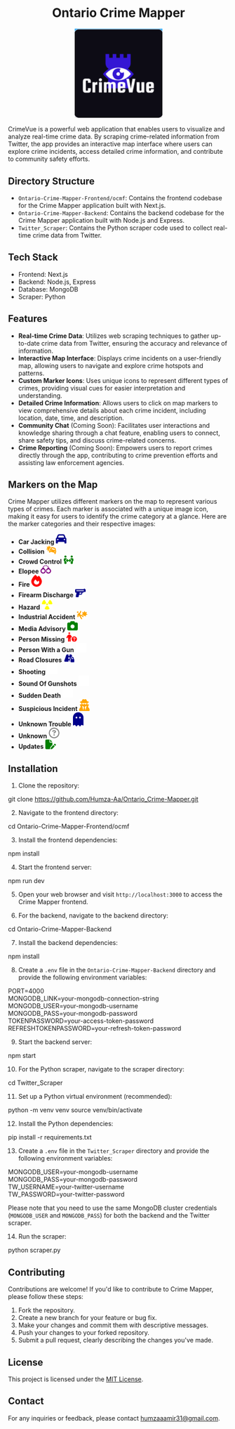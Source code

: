 <h1 align="center">Ontario Crime Mapper</h1>

<p align="center">
  <img src="/Ontario-Crime-Mapper-Frontend/ocmf/public/Logo.png" alt="Project Logo" width="200">
</p>

CrimeVue is a powerful web application that enables users to visualize and analyze real-time crime data. By scraping crime-related information from Twitter, the app provides an interactive map interface where users can explore crime incidents, access detailed crime information, and contribute to community safety efforts.

## Directory Structure

- `Ontario-Crime-Mapper-Frontend/ocmf`: Contains the frontend codebase for the Crime Mapper application built with Next.js.
- `Ontario-Crime-Mapper-Backend`: Contains the backend codebase for the Crime Mapper application built with Node.js and Express.
- `Twitter_Scraper`: Contains the Python scraper code used to collect real-time crime data from Twitter.

## Tech Stack

- Frontend: Next.js
- Backend: Node.js, Express
- Database: MongoDB
- Scraper: Python

## Features

- **Real-time Crime Data**: Utilizes web scraping techniques to gather up-to-date crime data from Twitter, ensuring the accuracy and relevance of information.
- **Interactive Map Interface**: Displays crime incidents on a user-friendly map, allowing users to navigate and explore crime hotspots and patterns.
- **Custom Marker Icons**: Uses unique icons to represent different types of crimes, providing visual cues for easier interpretation and understanding.
- **Detailed Crime Information**: Allows users to click on map markers to view comprehensive details about each crime incident, including location, date, time, and description.
- **Community Chat** (Coming Soon): Facilitates user interactions and knowledge sharing through a chat feature, enabling users to connect, share safety tips, and discuss crime-related concerns.
- **Crime Reporting** (Coming Soon): Empowers users to report crimes directly through the app, contributing to crime prevention efforts and assisting law enforcement agencies.

## Markers on the Map

Crime Mapper utilizes different markers on the map to represent various types of crimes. Each marker is associated with a unique image icon, making it easy for users to identify the crime category at a glance. Here are the marker categories and their respective images:

- **Car Jacking** <img src="/Ontario-Crime-Mapper-Frontend/ocmf/public/Icon_Images/Car_Jacking.svg" alt="Car Jacking Icon" width="24" style="fill: white">
- **Collision** <img src="/Ontario-Crime-Mapper-Frontend/ocmf/public/Icon_Images/Collision.svg" alt="Collision Icon" width="24" style="fill: white">
- **Crowd Control** <img src="/Ontario-Crime-Mapper-Frontend/ocmf/public/Icon_Images/Crowd_Control.svg" alt="Crowd Control Icon" width="24" style="fill: white">
- **Elopee** <img src="/Ontario-Crime-Mapper-Frontend/ocmf/public/Icon_Images/Elopee.svg" alt="Elopee Icon" width="24" style="fill: white">
- **Fire** <img src="/Ontario-Crime-Mapper-Frontend/ocmf/public/Icon_Images/Fire.svg" alt="Fire Icon" width="24" style="fill: white">
- **Firearm Discharge** <img src="/Ontario-Crime-Mapper-Frontend/ocmf/public/Icon_Images/Firearm_Discharge.svg" alt="Firearm Discharge Icon" width="24" style="fill: white">
- **Hazard** <img src="/Ontario-Crime-Mapper-Frontend/ocmf/public/Icon_Images/Hazard.svg" alt="Hazard Icon" width="24" style="fill: white">
- **Industrial Accident** <img src="/Ontario-Crime-Mapper-Frontend/ocmf/public/Icon_Images/Industrial_Accident.svg" alt="Industrial Accident Icon" width="24" style="fill: white">
- **Media Advisory** <img src="/Ontario-Crime-Mapper-Frontend/ocmf/public/Icon_Images/Media_Advisory.svg" alt="Media Advisory Icon" width="24" style="fill: white">
- **Person Missing** <img src="/Ontario-Crime-Mapper-Frontend/ocmf/public/Icon_Images/Person_Missing.svg" alt="Person Missing Icon" width="24" style="fill: white">
- **Person With a Gun** <img src="/Ontario-Crime-Mapper-Frontend/ocmf/public/Icon_Images/ReadMe/Person_With_A_Gun.svg" alt="Person With a Gun Icon" width="24" style="fill: white">
- **Road Closures** <img src="/Ontario-Crime-Mapper-Frontend/ocmf/public/Icon_Images/Road_Closures.svg" alt="Road Closures Icon" width="24" style="fill: white">
- **Shooting** <img src="/Ontario-Crime-Mapper-Frontend/ocmf/public/Icon_Images/ReadMe/Shooting.svg" alt="Shooting Icon" width="24" style="fill: white">
- **Sound Of Gunshots** <img src="/Ontario-Crime-Mapper-Frontend/ocmf/public/Icon_Images/ReadMe/Sound_Of_GunShot.svg" alt="Sound Of Gunshots Icon" width="24" style="fill: white">
- **Sudden Death** <img src="/Ontario-Crime-Mapper-Frontend/ocmf/public/Icon_Images/ReadMe/Sudden_Death.svg" alt="Sudden Death Icon" width="24" style="fill: white">
- **Suspicious Incident** <img src="/Ontario-Crime-Mapper-Frontend/ocmf/public/Icon_Images/Suspicious_Incident.svg" alt="Suspicious Incident Icon" width="24" style="fill: white">
- **Unknown Trouble** <img src="/Ontario-Crime-Mapper-Frontend/ocmf/public/Icon_Images/Unknown_Trouble.svg" alt="Unknown Trouble Icon" width="24" style="fill: white">
- **Unknown** <img src="/Ontario-Crime-Mapper-Frontend/ocmf/public/Icon_Images/Unknown.svg" alt="Unknown Icon" width="24" style="fill: white">
- **Updates** <img src="/Ontario-Crime-Mapper-Frontend/ocmf/public/Icon_Images/Update.svg" alt="Updates Icon" width="24" style="fill: white">

## Installation

1. Clone the repository:

git clone https://github.com/Humza-Aa/Ontario_Crime-Mapper.git

2. Navigate to the frontend directory:

cd Ontario-Crime-Mapper-Frontend/ocmf

3. Install the frontend dependencies:

npm install

4. Start the frontend server:

npm run dev

5. Open your web browser and visit `http://localhost:3000` to access the Crime Mapper frontend.

6. For the backend, navigate to the backend directory:

cd Ontario-Crime-Mapper-Backend

7. Install the backend dependencies:

npm install

8. Create a `.env` file in the `Ontario-Crime-Mapper-Backend` directory and provide the following environment variables:

PORT=4000 <br/>
MONGODB_LINK=your-mongodb-connection-string <br/>
MONGODB_USER=your-mongodb-username <br/>
MONGODB_PASS=your-mongodb-password <br/>
TOKENPASSWORD=your-access-token-password <br/>
REFRESHTOKENPASSWORD=your-refresh-token-password <br/>

9. Start the backend server:

npm start

10. For the Python scraper, navigate to the scraper directory:

cd Twitter_Scraper

11. Set up a Python virtual environment (recommended):

python -m venv venv
source venv/bin/activate

12. Install the Python dependencies:

pip install -r requirements.txt

13. Create a `.env` file in the `Twitter_Scraper` directory and provide the following environment variables:

MONGODB_USER=your-mongodb-username <br/>
MONGODB_PASS=your-mongodb-password <br/>
TW_USERNAME=your-twitter-username <br/>
TW_PASSWORD=your-twitter-password <br/>

Please note that you need to use the same MongoDB cluster credentials (`MONGODB_USER` and `MONGODB_PASS`) for both the backend and the Twitter scraper.

14. Run the scraper:

python scraper.py

## Contributing

Contributions are welcome! If you'd like to contribute to Crime Mapper, please follow these steps:

1. Fork the repository.
2. Create a new branch for your feature or bug fix.
3. Make your changes and commit them with descriptive messages.
4. Push your changes to your forked repository.
5. Submit a pull request, clearly describing the changes you've made.

## License

This project is licensed under the [MIT License](LICENSE).

## Contact

For any inquiries or feedback, please contact [humzaaamir31@gmail.com](mailto:humzaaamir31@gmail.com).



